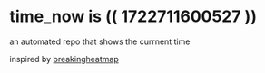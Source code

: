# time_now is (( 1722711600527 ))

an automated repo that shows the currnent time

inspired by [breakingheatmap](https://github.com/breakingheatmap/breakingheatmap)